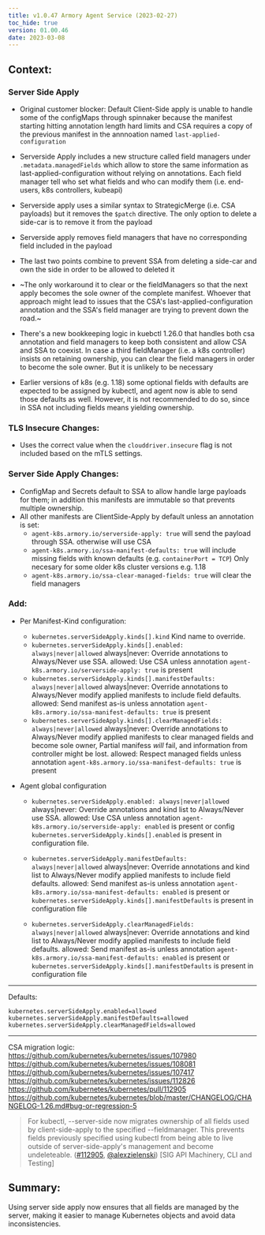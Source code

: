 ```yaml
---
title: v1.0.47 Armory Agent Service (2023-02-27)
toc_hide: true
version: 01.00.46
date: 2023-03-08
---
```


## Context:
### Server Side Apply
* Original customer blocker: Default Client-Side apply is unable to handle some of the configMaps through spinnaker because the manifest starting hitting annotation length hard limits and CSA requires a copy of the previous manifest in the annnoation named `last-applied-configuration`
* Serverside Apply includes a new structure called field managers under `.metadata.managedFields` which allow to store the same information as last-applied-configuration without relying on annotations. Each field manager tell who set what fields and who can modify them (i.e. end-users, k8s controllers, kubeapi)

* Serverside apply uses a similar syntax to StrategicMerge (i.e. CSA payloads) but it removes the `$patch` directive. The only option to delete a side-car is to remove it from the payload
* Serverside apply removes field managers that have no corresponding field included in the payload
* The last two points combine to prevent SSA from deleting a side-car and own the side in order to be allowed to deleted it
* ~The only workaround it to clear or the fieldManagers so that the next apply becomes the sole owner of the complete manifest. Whoever that approach might lead to issues that the CSA's last-applied-configuration annotation and the SSA's field manager are trying to prevent down the road.~
* There's a new bookkeeping logic in kuebctl 1.26.0 that handles both csa annotation and field managers to keep  both consistent and allow CSA and SSA to coexist. In case a third fieldManager (i.e. a k8s controller) insists on retaining ownership, you can clear the field managers in order to become the sole owner. But it is unlikely to be necessary

* Earlier versions of k8s (e.g. 1.18) some optional fields with defaults are expected to be assigned by kubectl, and agent now is able to send those defaults as well. However, it is not recommended to do so, since in SSA not including fields means yielding ownership.

### TLS Insecure Changes:
- Uses the correct value when the `clouddriver.insecure` flag is not included based on the mTLS settings.


### Server Side Apply Changes:
* ConfigMap and Secrets default to SSA to allow handle large payloads for them; in addition this manifests are immutable so that prevents multiple ownership.
* All other manifests are ClientSide-Apply by default unless an annotation is set:
  * `agent-k8s.armory.io/serverside-apply: true` will send the payload through SSA. otherwise will use CSA
  * `agent-k8s.armory.io/ssa-manifest-defaults: true` will include missing fields with known defaults (e.g. `containerPort = TCP`) Only necesary for some older k8s cluster versions e.g. 1.18
  * `agent-k8s.armory.io/ssa-clear-managed-fields: true` will clear the field managers

### Add:
* Per Manifest-Kind configuration:
  * `kubernetes.serverSideApply.kinds[].kind`
    Kind name to override.
  * `kubernetes.serverSideApply.kinds[].enabled: always|never|allowed`
    always|never: Override annotations to Always/Never use SSA.
    allowed: Use CSA unless annotation `agent-k8s.armory.io/serverside-apply: true` is present
  * `kubernetes.serverSideApply.kinds[].manifestDefaults: always|never|allowed`
    always|never: Override annotations to Always/Never modify applied manifests to include field defaults.
    allowed: Send manifest as-is unless annotation `agent-k8s.armory.io/ssa-manifest-defaults: true` is present
  * `kubernetes.serverSideApply.kinds[].clearManagedFields: always|never|allowed`
    always|never: Override annotations to Always/Never modify applied manifests to clear managed fields and become sole owner, Partial manifess _will_ fail, and information from controller might be lost.
    allowed: Respect managed fields unless annotation `agent-k8s.armory.io/ssa-manifest-defaults: true` is present

* Agent global configuration
  * `kubernetes.serverSideApply.enabled: always|never|allowed`   
    always|never: Override annotations and kind list to Always/Never use SSA.
    allowed: Use CSA unless annotation `agent-k8s.armory.io/serverside-apply: enabled` is present or config `kubernetes.serverSideApply.kinds[].enabled` is present in configuration file.

  * `kubernetes.serverSideApply.manifestDefaults: always|never|allowed`
    always|never: Override annotations and kind list to Always/Never modify applied manifests to include field defaults.
    allowed: Send manifest as-is unless annotation `agent-k8s.armory.io/ssa-manifest-defaults: enabled` is present or `kubernetes.serverSideApply.kinds[].manifestDefaults` is present in configuration file

  * `kubernetes.serverSideApply.clearManagedFields: always|never|allowed`
    always|never: Override annotations and kind list to Always/Never modify applied manifests to include field defaults.
    allowed: Send manifest as-is unless annotation `agent-k8s.armory.io/ssa-manifest-defaults: enabled` is present or `kubernetes.serverSideApply.kinds[].manifestDefaults` is present in configuration file


---



Defaults:
```
kubernetes.serverSideApply.enabled=allowed
kubernetes.serverSideApply.manifestDefaults=allowed
kubernetes.serverSideApply.clearManagedFields=allowed
```


---

CSA migration logic:
https://github.com/kubernetes/kubernetes/issues/107980
https://github.com/kubernetes/kubernetes/issues/108081
https://github.com/kubernetes/kubernetes/issues/107417
https://github.com/kubernetes/kubernetes/issues/112826
https://github.com/kubernetes/kubernetes/pull/112905
https://github.com/kubernetes/kubernetes/blob/master/CHANGELOG/CHANGELOG-1.26.md#bug-or-regression-5
> For kubectl, --server-side now migrates ownership of all fields used by client-side-apply to the specified --fieldmanager. This prevents fields previously specified using kubectl from being able to live outside of server-side-apply's management and become undeleteable. ([#112905](https://github.com/kubernetes/kubernetes/pull/112905), [@alexzielenski](https://github.com/alexzielenski)) [SIG API Machinery, CLI and Testing]

## Summary:
Using server side apply now ensures that all fields are managed by the server, making it easier to manage Kubernetes objects and avoid data inconsistencies.